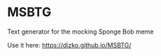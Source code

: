 # MSBTG
Text generator for the mocking Sponge Bob meme

Use it here:
https://dizko.github.io/MSBTG/

